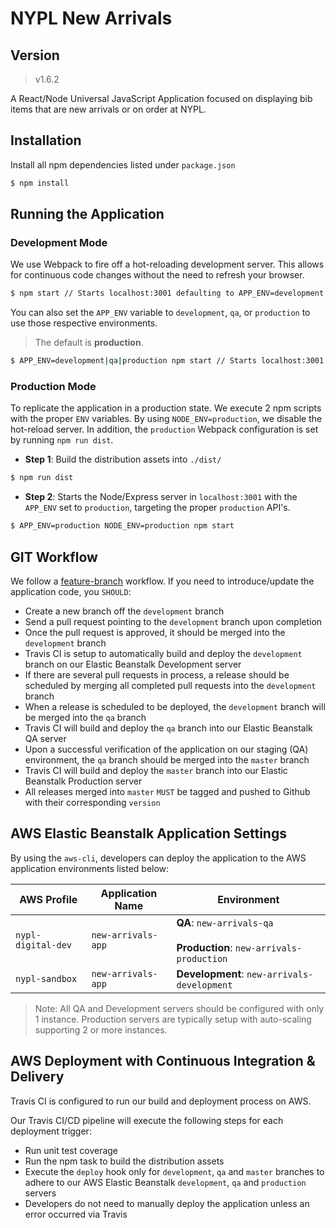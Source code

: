 # NYPL New Arrivals

## Version
> v1.6.2

A React/Node Universal JavaScript Application focused on displaying bib items that are new arrivals or on order at NYPL.

## Installation
Install all npm dependencies listed under `package.json`
```sh
$ npm install
```

## Running the Application
### Development Mode
We use Webpack to fire off a hot-reloading development server. This allows for continuous code changes without the need to refresh your browser.

```sh
$ npm start // Starts localhost:3001 defaulting to APP_ENV=development
```

You can also set the `APP_ENV` variable to `development`, `qa`, or `production` to use those respective environments.

> The default is **production**.

```sh
$ APP_ENV=development|qa|production npm start // Starts localhost:3001 with set APP_ENV
```

### Production Mode
To replicate the application in a production state. We execute 2 npm scripts with the proper `ENV` variables. By using `NODE_ENV=production`, we disable the hot-reload server. In addition, the `production` Webpack configuration is set by running `npm run dist`.

* **Step 1**: Build the distribution assets into `./dist/`
```sh
$ npm run dist
```

* **Step 2**: Starts the Node/Express server in `localhost:3001` with the `APP_ENV` set to `production`, targeting the proper `production` API's.
```sh
$ APP_ENV=production NODE_ENV=production npm start
```

## GIT Workflow
We follow a [feature-branch](https://www.atlassian.com/git/tutorials/comparing-workflows/feature-branch-workflow) workflow. If you need to introduce/update the application code, you `SHOULD`:

* Create a new branch off the `development` branch
* Send a pull request pointing to the `development` branch upon completion
* Once the pull request is approved, it should be merged into the `development` branch
* Travis CI is setup to automatically build and deploy the `development` branch on our Elastic Beanstalk Development server
* If there are several pull requests in process, a release should be scheduled by merging all completed pull requests into the `development` branch
* When a release is scheduled to be deployed, the `development` branch will be merged into the `qa` branch
* Travis CI will build and deploy the `qa` branch into our Elastic Beanstalk QA server
* Upon a successful verification of the application on our staging (QA) environment, the `qa` branch should be merged into the `master` branch
* Travis CI will build and deploy the `master` branch into our Elastic Beanstalk Production server
* All releases merged into `master` `MUST` be tagged and pushed to Github with their corresponding `version`

## AWS Elastic Beanstalk Application Settings
By using the `aws-cli`, developers can deploy the application to the AWS application environments listed below:

| AWS Profile | Application Name | Environment |
|---|---|---|
| `nypl-digital-dev` | `new-arrivals-app` | **QA**: `new-arrivals-qa` <br><br> **Production**: `new-arrivals-production` |
| `nypl-sandbox` | `new-arrivals-app` | **Development**: `new-arrivals-development` |

> Note: All QA and Development servers should be configured with only 1 instance. Production servers are typically setup with auto-scaling supporting 2 or more instances.

## AWS Deployment with Continuous Integration & Delivery
Travis CI is configured to run our build and deployment process on AWS.

Our Travis CI/CD pipeline will execute the following steps for each deployment trigger:
* Run unit test coverage
* Run the npm task to build the distribution assets
* Execute the `deploy` hook only for `development`, `qa` and `master` branches to adhere to our AWS Elastic Beanstalk `development`, `qa` and `production` servers
* Developers do not need to manually deploy the application unless an error occurred via Travis
